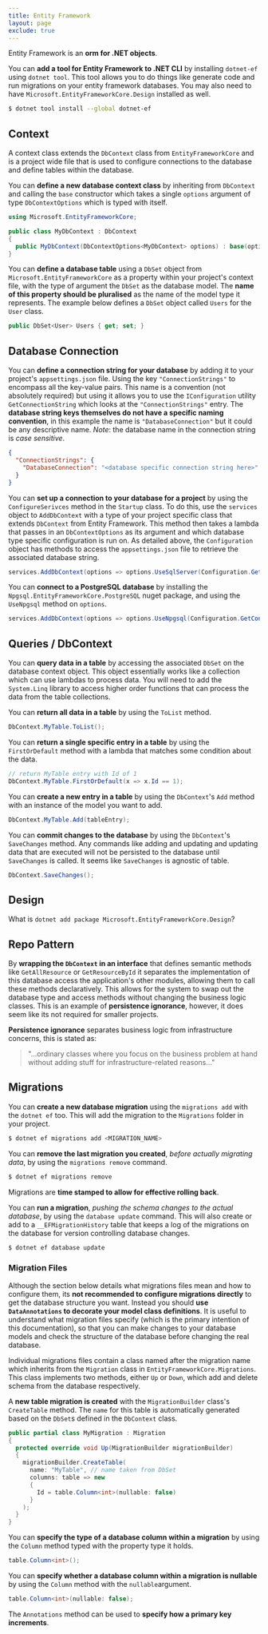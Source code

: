 ```yaml
---
title: Entity Framework
layout: page
exclude: true
---
```


Entity Framework is an **orm for .NET objects**.

You can **add a tool for Entity Framework to .NET CLI** by installing `dotnet-ef` using `dotnet tool`. This tool allows you to do things like generate code and run migrations on your entity framework databases. You may also need to have `Microsoft.EntityFrameworkCore.Design` installed as well.
```bash
$ dotnet tool install --global dotnet-ef
```

## Context

A context class extends the `DbContext` class from `EntityFrameworkCore` and is a project wide file that is used to configure connections to the database and define tables within the database.

You can **define a new database context class** by inheriting from `DbContext` and calling the `base` constructor which takes a single `options` argument of type `DbContextOptions` which is typed with itself.
```csharp
using Microsoft.EntityFrameworkCore;

public class MyDbContext : DbContext
{
  public MyDbContext(DbContextOptions<MyDbContext> options) : base(options) { ... }
}
```

You can **define a database table** using a `DbSet` object from `Microsoft.EntityFrameworkCore` as a property within your project's context file, with the type of argument the `DbSet` as the database model. The **name of this property should be pluralised** as the name of the model type it represents. The example below defines a `DbSet` object called `Users` for the `User` class.
```csharp
public DbSet<User> Users { get; set; }
```

## Database Connection

You can **define a connection string for your database** by adding it to your project's `appsettings.json` file. Using the key `"ConnectionStrings"` to encompass all the key-value pairs. This name is a convention (not absolutely required) but using it allows you to use the `IConfiguration` utility `GetConnectionString` which looks at the `"ConnectionStrings"` entry. The **database string keys themselves do not have a specific naming convention**, in this example the name is `"DatabaseConnection"` but it could be any descriptive name. *Note*: the database name in the connection string is *case sensitive*.
```json
{
  "ConnectionStrings": {
    "DatabaseConnection": "<database specific connection string here>"
  }
}
```

You can **set up a connection to your database for a project** by using the `ConfigureSerivces` method in the `Startup` class. To do this, use the `services` object to `AddDbContext` with a type of your project specific class that extends `DbContext` from Entity Framework. This method then takes a lambda that passes in an `DbContextOptions` as its argument and which database type specific configuration is run on. As detailed above, the `Configuration` object has methods to access the `appsettings.json` file to retrieve the associated database string.
```csharp
services.AddDbContext(options => options.UseSqlServer(Configuration.GetConnectionString("DatabaseName"));
```

You can **connect to a PostgreSQL database** by installing the `Npgsql.EntityFrameworkCore.PostgreSQL` nuget package, and using the `UseNpgsql` method on `options`.
```csharp
services.AddDbContext(options => options.UseNpgsql(Configuration.GetConnectionString("DatabaseName"));
```

## Queries / DbContext

You can **query data in a table** by accessing the associated `DbSet` on the database context object. This object essentially works like a collection which can use lambdas to process data. You will need to add the `System.Linq` library to access higher order functions that can process the data from the table collections.

You can **return all data in a table** by using the `ToList` method.
```csharp
DbContext.MyTable.ToList();
```

You can **return a single specific entry in a table** by using the `FirstOrDefault` method with a lambda that matches some condition about the data.
```csharp
// return MyTable entry with Id of 1
DbContext.MyTable.FirstOrDefault(x => x.Id == 1);
```

You can **create a new entry in a table** by using the `DbContext`'s `Add` method with an instance of the model you want to add.
```csharp
DbContext.MyTable.Add(tableEntry);
```

You can **commit changes to the database** by using the `DbContext`'s `SaveChanges` method. Any commands like adding and updating and updating data that are executed will not be persisted to the database until `SaveChanges` is called. It seems like `SaveChanges` is agnostic of table.
```csharp
DbContext.SaveChanges();
```

## Design

What is `dotnet add package Microsoft.EntityFrameworkCore.Design`?

## Repo Pattern

By **wrapping the `DbContext` in an interface** that defines semantic methods like `GetAllResource` or `GetResourceById` it separates the implementation of this database access the application's other modules, allowing them to call these methods declaratively. This allows for the system to swap out the database type and access methods without changing the business logic classes. This is an example of **persistence ignorance**, however, it does seem like its not required for smaller projects.

**Persistence ignorance** separates business logic from infrastructure concerns, this is stated as:
> "...ordinary classes where you focus on the business problem at hand without adding stuff for infrastructure-related reasons..."

## Migrations

You can **create a new database migration** using the `migrations add` with the `dotnet ef` too. This will add the migration to the `Migrations` folder in your project.
```bash
$ dotnet ef migrations add <MIGRATION_NAME>
```

You can **remove the last migration you created**, *before actually migrating data*, by using the `migrations remove` command.
```bash
$ dotnet ef migrations remove
```

Migrations are **time stamped to allow for effective rolling back**.

You can **run a migration**, *pushing the schema changes to the actual database*, by using the `database update` command. This will also create or add to a `__EFMigrationHistory` table that keeps a log of the migrations on the database for version controlling database changes.
```bash
$ dotnet ef database update
```

### Migration Files

Although the section below details what migrations files mean and how to configure them, its **not recommended to configure migrations directly** to get the database structure you want. Instead you should **use `DataAnnotations` to decorate your model class definitions**. It is useful to understand what migration files specify (which is the primary intention of this documentation), so that you can make changes to your database models and check the structure of the database before changing the real database.

Individual migrations files contain a class named after the migration name which inherits from the `Migration` class in `EntityFrameworkCore.Migrations`. This class implements two methods, either `Up` or `Down`, which add and delete schema from the database respectively.

A **new table migration is created** with the `MigrationBuilder` class's `CreateTable` method. The `name` for this table is automatically generated based on the `DbSet`s defined in the `DbContext` class.
```csharp
public partial class MyMigration : Migration
{
  protected override void Up(MigrationBuilder migrationBuilder)
  {
    migrationBuilder.CreateTable(
      name: "MyTable", // name taken from DbSet
      columns: table => new
      {
        Id = table.Column<int>(nullable: false)
      }
    );
  }
}
```

You can **specify the type of a database column within a migration** by using the `Column` method typed with the property type it holds.
```csharp
table.Column<int>();
```

You can **specify whether a database column within a migration is nullable** by using the `Column` method with the `nullable`argument.
```csharp
table.Column<int>(nullable: false);
```

The `Annotations` method can be used to **specify how a primary key increments**.
<!--stackedit_data:
eyJoaXN0b3J5IjpbMTIwNTM4MzQ5NSwtOTI5OTYyOTIxLC0zNT
I0MTI2MSwtNDk4MTU5NzAzLC04OTk3MjA4NTksLTEzNDE3OTM3
MSw3MDU3MzYyNDIsMTY3ODgxNDMwNywtMjIwMTU0NjU5LDE1Nz
A3NzQ5MiwtMTI0NzYzMTA2OCwxOTAyMjM1MjA0LC03MzQyMDM5
NjMsLTk3NzM5ODQyMywtNTYyMjcxNTY1LC02NzA2Nzg1MDUsLT
Q5MTQ5OTM3NiwxNjEwNTgwMTgyXX0=
-->